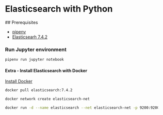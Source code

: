 # Elasticsearch with Python

## Prerequisites

- [pipenv](https://github.com/pypa/pipenv)
- [Elasticsearh 7.4.2](https://www.elastic.co/)

### Run Jupyter environment

```bash
pipenv run jupyter notebook
```


#### Extra - Install Elasticsearch with Docker

[Install Docker](https://docs.docker.com/install/)

```bash
docker pull elasticsearch:7.4.2
```

```bash
docker network create elasticsearch-net
```

```bash
docker run -d --name elasticsearch --net elasticsearch-net -p 9200:9200 -p 9300:9300 -e "discovery.type=single-node" elasticsearch:7.4.2
```

